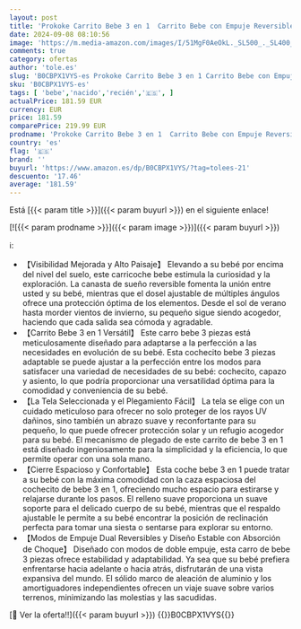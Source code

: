 ```yaml
---
layout: post
title: 'Prokoke Carrito Bebe 3 en 1  Carrito Bebe con Empuje Reversible de Dos Vías  Carro Bebe 3 Piezas con Estructura de Aleación de Aluminio  Cochecito Bebe 3 Piezas Para Recién Nacidos  588 Khaki New '
date: 2024-09-08 08:10:56
image: 'https://m.media-amazon.com/images/I/51MgF0AeOkL._SL500_._SL400_.jpg'
comments: true
category: ofertas
author: 'tole.es'
slug: 'B0CBPX1VYS-es Prokoke Carrito Bebe 3 en 1 Carrito Bebe con Empuje...'
sku: 'B0CBPX1VYS-es'
tags: [ 'bebe','nacido','recién','🇪🇸', ]
actualPrice: 181.59 EUR
currency: EUR
price: 181.59
comparePrice: 219.99 EUR
prodname: 'Prokoke Carrito Bebe 3 en 1  Carrito Bebe con Empuje Reversible de Dos Vías  Carro Bebe 3 Piezas con Estructura de Aleación de Aluminio  Cochecito Bebe 3 Piezas Para Recién Nacidos  588 Khaki New '
country: 'es'
flag: '🇪🇸'
brand: ''
buyurl: 'https://www.amazon.es/dp/B0CBPX1VYS/?tag=tolees-21'
descuento: '17.46'
average: '181.59'
---
```


Está [{{< param title >}}]({{< param buyurl >}}) en el siguiente enlace!

[![{{< param prodname >}}]({{< param image >}})]({{< param buyurl >}})

ℹ️:

- 【Visibilidad Mejorada y Alto Paisaje】 Elevando a su bebé por encima del nivel del suelo, este carricoche bebe estimula la curiosidad y la exploración. La canasta de sueño reversible fomenta la unión entre usted y su bebé, mientras que el dosel ajustable de múltiples ángulos ofrece una protección óptima de los elementos. Desde el sol de verano hasta morder vientos de invierno, su pequeño sigue siendo acogedor, haciendo que cada salida sea cómoda y agradable.
- 【Carrito Bebe 3 en 1 Versátil】 Este carro bebe 3 piezas está meticulosamente diseñado para adaptarse a la perfección a las necesidades en evolución de su bebé. Esta cochecito bebe 3 piezas adaptable se puede ajustar a la perfección entre los modos para satisfacer una variedad de necesidades de su bebé: cochecito, capazo y asiento, lo que podría proporcionar una versatilidad óptima para la comodidad y conveniencia de su bebé.
- 【La Tela Seleccionada y el Plegamiento Fácil】 La tela se elige con un cuidado meticuloso para ofrecer no solo proteger de los rayos UV dañinos, sino también un abrazo suave y reconfortante para su pequeño, lo que puede ofrecer protección solar y un refugio acogedor para su bebé. El mecanismo de plegado de este carrito de bebe 3 en 1 está diseñado ingeniosamente para la simplicidad y la eficiencia, lo que permite operar con una sola mano.
- 【Cierre Espacioso y Confortable】 Esta coche bebe 3 en 1 puede tratar a su bebé con la máxima comodidad con la caza espaciosa del cochecito de bebe 3 en 1, ofreciendo mucho espacio para estirarse y relajarse durante los pasos. El relleno suave proporciona un suave soporte para el delicado cuerpo de su bebé, mientras que el respaldo ajustable le permite a su bebé encontrar la posición de reclinación perfecta para tomar una siesta o sentarse para explorar su entorno.
- 【Modos de Empuje Dual Reversibles y Diseño Estable con Absorción de Choque】 Diseñado con modos de doble empuje, esta carro de bebe 3 piezas ofrece estabilidad y adaptabilidad. Ya sea que su bebé prefiera enfrentarse hacia adelante o hacia atrás, disfrutarán de una vista expansiva del mundo. El sólido marco de aleación de aluminio y los amortiguadores independientes ofrecen un viaje suave sobre varios terrenos, minimizando las molestias y las sacudidas.

[🛒 Ver la oferta!!]({{< param buyurl >}})
{{<world>}}B0CBPX1VYS{{</world>}}
